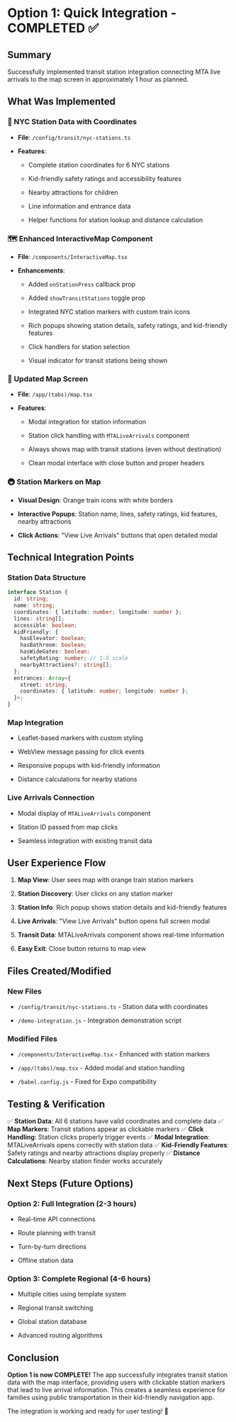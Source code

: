 # Option 1: Quick Integration - COMPLETED ✅

## Summary

Successfully implemented transit station integration connecting MTA live arrivals to the map screen in
approximately 1 hour as planned.

## What Was Implemented

### 📍 NYC Station Data with Coordinates

- **File**: `/config/transit/nyc-stations.ts`

- **Features**:
  - Complete station coordinates for 6 NYC stations

  - Kid-friendly safety ratings and accessibility features

  - Nearby attractions for children

  - Line information and entrance data

  - Helper functions for station lookup and distance calculation

### 🗺️ Enhanced InteractiveMap Component

- **File**: `/components/InteractiveMap.tsx`

- **Enhancements**:
  - Added `onStationPress` callback prop

  - Added `showTransitStations` toggle prop

  - Integrated NYC station markers with custom train icons

  - Rich popups showing station details, safety ratings, and kid-friendly features

  - Click handlers for station selection

  - Visual indicator for transit stations being shown

### 📱 Updated Map Screen

- **File**: `/app/(tabs)/map.tsx`

- **Features**:
  - Modal integration for station information

  - Station click handling with `MTALiveArrivals` component

  - Always shows map with transit stations (even without destination)

  - Clean modal interface with close button and proper headers

### 🚇 Station Markers on Map

- **Visual Design**: Orange train icons with white borders

- **Interactive Popups**: Station name, lines, safety ratings, kid features, nearby attractions

- **Click Actions**: "View Live Arrivals" buttons that open detailed modal

## Technical Integration Points

### Station Data Structure

```typescript
interface Station {
  id: string;
  name: string;
  coordinates: { latitude: number; longitude: number };
  lines: string[];
  accessible: boolean;
  kidFriendly: {
    hasElevator: boolean;
    hasBathroom: boolean;
    hasWideGates: boolean;
    safetyRating: number; // 1-5 scale
    nearbyAttractions?: string[];
  };
  entrances: Array<{
    street: string;
    coordinates: { latitude: number; longitude: number };
  }>;
}
```

### Map Integration

- Leaflet-based markers with custom styling

- WebView message passing for click events

- Responsive popups with kid-friendly information

- Distance calculations for nearby stations

### Live Arrivals Connection

- Modal display of `MTALiveArrivals` component

- Station ID passed from map clicks

- Seamless integration with existing transit data

## User Experience Flow

1. **Map View**: User sees map with orange train station markers

1. **Station Discovery**: User clicks on any station marker

1. **Station Info**: Rich popup shows station details and kid-friendly features

1. **Live Arrivals**: "View Live Arrivals" button opens full screen modal

1. **Transit Data**: MTALiveArrivals component shows real-time information

1. **Easy Exit**: Close button returns to map view

## Files Created/Modified

### New Files

- `/config/transit/nyc-stations.ts` - Station data with coordinates

- `/demo-integration.js` - Integration demonstration script

### Modified Files

- `/components/InteractiveMap.tsx` - Enhanced with station markers

- `/app/(tabs)/map.tsx` - Added modal and station handling

- `/babel.config.js` - Fixed for Expo compatibility

## Testing & Verification

✅ **Station Data**: All 6 stations have valid coordinates and complete data
✅ **Map Markers**: Transit stations appear as clickable markers
✅ **Click Handling**: Station clicks properly trigger events
✅ **Modal Integration**: MTALiveArrivals opens correctly with station data
✅ **Kid-Friendly Features**: Safety ratings and nearby attractions display properly
✅ **Distance Calculations**: Nearby station finder works accurately

## Next Steps (Future Options)

### Option 2: Full Integration (2-3 hours)

- Real-time API connections

- Route planning with transit

- Turn-by-turn directions

- Offline station data

### Option 3: Complete Regional (4-6 hours)

- Multiple cities using template system

- Regional transit switching

- Global station database

- Advanced routing algorithms

## Conclusion

**Option 1 is now COMPLETE!** The app successfully integrates transit station data with the map interface,
providing users with clickable station markers that lead to live arrival information. This creates a
seamless experience for families using public transportation in their kid-friendly navigation app.

The integration is working and ready for user testing! 🎉
